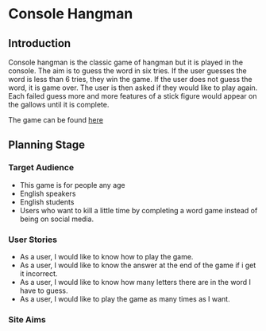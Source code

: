 # Console Hangman

## Introduction
Console hangman is the classic game of hangman but it is played in the console.
The aim is to guess the word in six tries. If the user guesses the word is less than 6 tries, they win the game. If the user does not guess the word, it is game over. The user is then asked if they would like to play again.
Each failed guess more and more features of a stick figure would appear on the gallows until it is complete.

 The game can be found [here](https://console-hangman.herokuapp.com/)

 ## Planning Stage 
 ### Target Audience 
 - This game is for people any age
 - English speakers
 - English students
 - Users who want to kill a little time by completing a word game instead of being on social media.

 ### User Stories
- As a user, I would like to know how to play the game.
- As a user, I would like to know the answer at the end of the game if i get it incorrect.
- As a user, I would like to know how many letters there are in the word I have to guess.
- As a user, I would like to play the game as many times as I want.

### Site Aims
